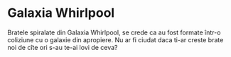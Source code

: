 # Galaxia Whirlpool

Bratele spiralate din Galaxia Whirlpool, se crede ca au fost formate într-o
coliziune cu o galaxie din apropiere. Nu ar fi ciudat daca ti-ar creste brate
noi de cîte ori s-au te-ai lovi de ceva?
